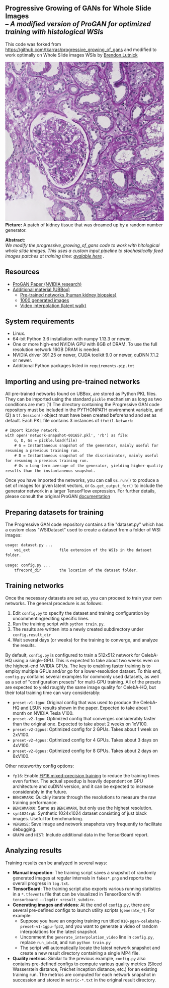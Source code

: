 ## Progressive Growing of GANs for Whole Slide Images<br><i>– A modified version of ProGAN for optimized training with histological WSIs</i>


This code was forked from https://github.com/tkarras/progressive_growing_of_gans and modified to work optimally on Whole Slide images WSIs by [Brendon Lutnick](https://github.com/brendonlutnick)

![Representative image](https://github.com/SarderLab/WSI-ProGAN/blob/master/representitive-image.png)<br>
**Picture:** A patch of kidney tissue that was dreamed up by a random number generator.

**Abstract:**<br>
*We modify the progressive_growing_of_gans code to work with hitological whole slide images. This uses a custom input pipeline to stochastically feed images patches at training time: [avalable here](https://github.com/SarderLab/tf-WSI-dataset-utils) .*

## Resources

* [ProGAN Paper (NVIDIA research)](http://research.nvidia.com/publication/2017-10_Progressive-Growing-of)
* [Additional material (UBBox)](https://buffalo.box.com/s/8sl2k01svciu1a5qex4g4ziyox39204c)
  * [Pre-trained networks (human kidney biopsies)](https://buffalo.box.com/s/2jtuzqudgs27mvo6izqosib1h979hmtn)
  * [1000 generated images](https://buffalo.box.com/s/ra5gp06kwcadpd9cefnqq0p103utip9x)
  * [Video interpolation (latent walk)](https://buffalo.box.com/s/88cxodei9u65suwxpt30a5pczj7p2d65)

## System requirements

* Linux.
* 64-bit Python 3.6 installation with numpy 1.13.3 or newer.
* One or more high-end NVIDIA GPU with 8GB of DRAM. To use the full resolution network 16GB DRAM is needed.
* NVIDIA driver 391.25 or newer, CUDA toolkit 9.0 or newer, cuDNN 7.1.2 or newer.
* Additional Python packages listed in `requirements-pip.txt`

## Importing and using pre-trained networks

All pre-trained networks found on UBBox, are stored as Python PKL files. They can be imported using the standard `pickle` mechanism as long as two conditions are met: (1) The directory containing the Progressive GAN code repository must be included in the PYTHONPATH environment variable, and (2) a `tf.Session()` object must have been created beforehand and set as default. Each PKL file contains 3 instances of `tfutil.Network`:

```
# Import kindey network.
with open('network-snapshot-001657.pkl', 'rb') as file:
    G, D, Gs = pickle.load(file)
    # G = Instantaneous snapshot of the generator, mainly useful for resuming a previous training run.
    # D = Instantaneous snapshot of the discriminator, mainly useful for resuming a previous training run.
    # Gs = Long-term average of the generator, yielding higher-quality results than the instantaneous snapshot.
```

Once you have imported the networks, you can call `Gs.run()` to produce a set of images for given latent vectors, or `Gs.get_output_for()` to include the generator network in a larger TensorFlow expression. For further details, please consult the original ProGAN [documentation](https://github.com/tkarras/progressive_growing_of_gans)

## Preparing datasets for training

The Progressive GAN code repository contains a file "dataset.py" which has a custom class "WSIDataset" used to create a dataset from a folder of WSI images:

```
usage: dataset.py ...
    wsi_ext             file extension of the WSIs in the dataset folder.

usage: config.py ...
    tfrecord_dir        the location of the dataset folder.

```

## Training networks

Once the necessary datasets are set up, you can proceed to train your own networks. The general procedure is as follows:

1. Edit `config.py` to specify the dataset and training configuration by uncommenting/editing specific lines.
2. Run the training script with `python train.py`.
3. The results are written into a newly created subdirectory under `config.result_dir`
4. Wait several days (or weeks) for the training to converge, and analyze the results.

By default, `config.py` is configured to train a 512x512 network for CelebA-HQ using a single-GPU. This is expected to take about two weeks even on the highest-end NVIDIA GPUs. The key to enabling faster training is to employ multiple GPUs and/or go for a lower-resolution dataset. To this end, `config.py` contains several examples for commonly used datasets, as well as a set of "configuration presets" for multi-GPU training. All of the presets are expected to yield roughly the same image quality for CelebA-HQ, but their total training time can vary considerably:

* `preset-v1-1gpu`: Original config that was used to produce the CelebA-HQ and LSUN results shown in the paper. Expected to take about 1 month on NVIDIA Tesla V100.
* `preset-v2-1gpu`: Optimized config that converges considerably faster than the original one. Expected to take about 2 weeks on 1xV100.
* `preset-v2-2gpus`: Optimized config for 2 GPUs. Takes about 1 week on 2xV100.
* `preset-v2-4gpus`: Optimized config for 4 GPUs. Takes about 3 days on 4xV100.
* `preset-v2-8gpus`: Optimized config for 8 GPUs. Takes about 2 days on 8xV100.

Other noteworthy config options:

* `fp16`: Enable [FP16 mixed-precision training](http://docs.nvidia.com/deeplearning/sdk/mixed-precision-training/index.html) to reduce the training times even further. The actual speedup is heavily dependent on GPU architecture and cuDNN version, and it can be expected to increase considerably in the future.
* `BENCHMARK`: Quickly iterate through the resolutions to measure the raw training performance.
* `BENCHMARK0`: Same as `BENCHMARK`, but only use the highest resolution.
* `syn1024rgb`: Synthetic 1024x1024 dataset consisting of just black images. Useful for benchmarking.
* `VERBOSE`: Save image and network snapshots very frequently to facilitate debugging.
* `GRAPH` and `HIST`: Include additional data in the TensorBoard report.

## Analyzing results

Training results can be analyzed in several ways:

* **Manual inspection**: The training script saves a snapshot of randomly generated images at regular intervals in `fakes*.png` and reports the overall progress in `log.txt`.
* **TensorBoard**: The training script also exports various running statistics in a `*.tfevents` file that can be visualized in TensorBoard with `tensorboard --logdir <result_subdir>`.
* **Generating images and videos**: At the end of `config.py`, there are several pre-defined configs to launch utility scripts (`generate_*`). For example:
  * Suppose you have an ongoing training run titled `010-pgan-celebahq-preset-v1-1gpu-fp32`, and you want to generate a video of random interpolations for the latest snapshot.
  * Uncomment the `generate_interpolation_video` line in `config.py`, replace `run_id=10`, and run `python train.py`
  * The script will automatically locate the latest network snapshot and create a new result directory containing a single MP4 file.
* **Quality metrics**: Similar to the previous example, `config.py` also contains pre-defined configs to compute various quality metrics (Sliced Wasserstein distance, Fréchet inception distance, etc.) for an existing training run. The metrics are computed for each network snapshot in succession and stored in `metric-*.txt` in the original result directory.
